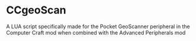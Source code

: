 # CCgeoScan
A LUA script specifically made for the Pocket GeoScanner peripheral in the Computer Craft mod when combined with the Advanced Peripherals mod
